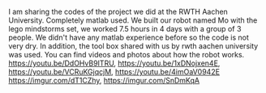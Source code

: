 I am sharing the codes of the project we did at the RWTH Aachen University.
Completely matlab used. We built our robot named Mo with the lego mindstorms set,
we worked 7.5 hours in 4 days with a group of 3 people. We didn't have any matlab 
experience before so the code is not very dry. In addition, the tool box shared with us 
by rwth aachen university was used. You can find videos and photos about how the robot works.
https://youtu.be/DdOHvB9ITRU, https://youtu.be/1xDNojxen4E, https://youtu.be/VCRuKGjqcjM, https://youtu.be/4imOaV0942E
https://imgur.com/dT1CZhy, https://imgur.com/SnDmKqA
